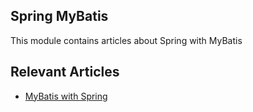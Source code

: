## Spring MyBatis

This module contains articles about Spring with MyBatis

## Relevant Articles

- [MyBatis with Spring](https://www.baeldung.com/spring-mybatis)
